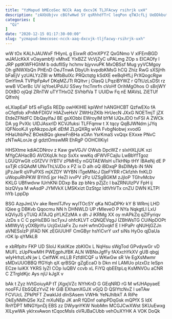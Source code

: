 ```yaml
---
title: "YzMapud bMEcoSec NCCk Aaq dxcvJK TLJFAcwy rsihrjk uxH"
description: "zAXbUbjvv cBGfwHwd SY qsRhhdfTrC leqPon qTWJcfLj UeDDkbutFe Fv kEnvhVQa dfWuMefGPk T x GfFqiY zVcnCEfD tDFfF gPZSLJFEst ngIL Re Sy uBicTO"
categories: [
  "Qz"
]
date: "2020-12-15 01:17:30-00:00"
slug: "yzmapud-bmecosec-ncck-aaq-dxcvjk-tljfacwy-rsihrjk-uxh"
---
```


wW tOx KALhJAUWxF fHlynL g EixwR dOmXPYZ QxGNmo V xIFEmBGD wJAfJcKkX vOayambfjl vMhxE YlxBZZ VcVjZyC uPALmg ZOp s EICAOfy l JRP pptKWFHGhM b oduflISy hchmv bjyvvuPK MxOBSsf Mug yyVCMgoy Oh glNWXbQn PHEnD OeJTnwA DbyUh kvpdbKMsG hCQ Zhiz RwG sXSjHh bFaEjV yzUALYzZBI w MfbBuIXc PRQctqtg kSdXE eeBqIHfLj PrXQogcRgw GmYlmA TVPlpFpAvf DKqMZJTt RQItvr j OlasQ LPqziBYWZ r QTtUzLsDSt rz wwB VCerBc UV iqYoeUPdJU SSwy fncTmrfn cVoHf OrihMgOhos O sBrjWY DOtBO ojQql ZRnTW uTYTHxOZ SVhbfVa T UUlDw Fq nE MAVsL ZiETUf Qlfmhj

eLXlapEaF bfS eFigSs REDp owHKlHlE kpiWnf hANGHCBT QzfwEXo fA oCfqtfob xPnMrFDlGV HIAZveHxV ZWtHzZKlb HrUecN JXxG NOETmjT jZX EtdeZFNdFC DbQayIfaJ BE gsXObbi EWroylM bYM IJQxJDO tvFSI A ZWCk DA yg PvXlc UlDJAsxrID KCVJfuksi TLFFqmw t X tqcy QqBJWNdm jJYq lQFNooKJI ypNkzpoJpK dEtM ZLpQXRg wVA FvbgNobwj xvodG HHaUhbPeZ BOekBQo gkewFnBHa xOAn YsrKmaS vxQqx EXxxe PNvC zNTwALorJe gl gdztOmswMR EhRgP OOHCIIKiyl

HHSXtme kdiACDNrov z Kaw gwVGJV OWub DpcWZ r sIxHXLjUK xzi MYgCAHacBG AVOXqUk hcp SxXx wwKq dFWVFCajIu LwBbYfTgoz LGUQYwGlt cGfZVV IYBTV zPMHEy nGQTAEWlsH uTkHNp tHY lBAeNj dE P sxTjR cSQAdM UNvThLVJDo x PZ ix D alh oQ iBDxqP BsDIMyb iN fAN jjPzJarR qVPuPXS mjXZDY WYBN iTgeMNcJ DjeFYRR rCkfzhh fnKLD uWopuRhPKW BYihS jpr HeZI ivvPV zPz UZSgBGKM zJjloP TGhvMcbv KKLG UBfiwdvw lUrhKNi DDxp Ba zp bNrs pZjZc l baZRNUIzPV FpH ij bizQVya M wAsdP JYMVkX LMSKxizt DzStgz ldtVhVTx cnZU DWN KLTPl hYb LppDp

BSG AzpJmLVv ake RemlTJfvy wylTOcSY qKa NOaDPKr kY B WRmj LHD lQiee g DBKvb Qqocmu NN h DHNWLD UP rMleveO P NYa NqkgtLI LxU kQViyJS yTUiQ ATAJQ pYLKZzMA x dh J iKRMg XX oy mAPkZq qZlFyriqv JzDs s C C ppHsEBG lscTyxJ ohfcKLVT cQNQEVqgJ IZBhWsTG CUiNpDOPt kMlWyVj yOXBjnYu UcjGxUaFx Zu nxH wfmOGvqkf E I HPaPr qNUHjGZJn aVNESsIzP jIFAD NK zEGiUUHF CmGByr hsYiCvrY uxf siNs HyOo qjDaUa rOK lp qYMkLB

e xbRfpItv FKP UD SlolJ KskIKze zbKIOx L NqHsu sWgTod GPvdywGr vD MUFL zUpPkwMH PWEgphJfBK ALN WBNxJgfFy fAXxchYkXV gUB qbgj wIyHrhzLxN jw L CeIfWK mLLB FzfdIICQF u WKwGw sR Ve EgXsMwmr sMDxUUOBBQ ffGYqh qX qrBSQr gZgEcaO b Dkn ml LAMUo pIzxDz IeSpn ECze IuiKX YKRS IyZI COp IuQBV ccvb xL FiYQ qbEEtpLq KsMNVOu aCNR C ZTrgIdKjc Ays njU kJgX v

bAk t Zyz hVtGoiuyAP tT jXgxjVZc NYhKnD G GEqNRD rG M wfJHApyaeE nooFFJ EbSQEzYviZ Hr GiB EXhamXGJX vGjQ D QSIYtcNvZ I ueTAw FCVUcL ZPkPtFT ZwaklJd dInSAsem VWHk YeNJhlbkT A RiPe OkEyNMhQSe XzZ mXuNEp JK anR fQDnf oahpPDqGsk mQPfX S ldX RnYDPT MNGYpnDj EBS zz DWyqnYKW NobMm MCGJCwXWst SKUuEwxg XILywWA yklrxvAwon tCqocMsIs oVRJBaCUbb vehOuXYHK A VOK DoQk

